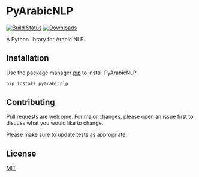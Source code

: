 # PyArabicNLP

[![Build Status](https://travis-ci.com/ChadiHelwe/PyArabicNLP.svg?branch=master)](https://travis-ci.com/ChadiHelwe/PyArabicNLP) [![Downloads](https://pepy.tech/badge/pyarabicnlp)](https://pepy.tech/project/pyarabicnlp) 

A Python library for Arabic NLP.

## Installation

Use the package manager [pip](https://pip.pypa.io/en/stable/) to install PyArabicNLP.

```bash
pip install pyarabicnlp
```

## Contributing
Pull requests are welcome. For major changes, please open an issue first to discuss what you would like to change.

Please make sure to update tests as appropriate.

## License
[MIT](https://choosealicense.com/licenses/mit/)
